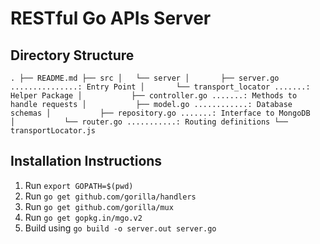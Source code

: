 # RESTful Go APIs Server

## Directory Structure
`
.
├── README.md
├── src
│   └── server
│       ├── server.go ...............: Entry Point
│       └── transport_locator .......: Helper Package
│           ├── controller.go .......: Methods to handle requests
│           ├── model.go ............: Database schemas
│           ├── repository.go .......: Interface to MongoDB
│           └── router.go ...........: Routing definitions
└── transportLocator.js
`

## Installation Instructions
1. Run `export GOPATH=$(pwd)`
2. Run `go get github.com/gorilla/handlers`
3. Run `go get github.com/gorilla/mux`
4. Run `go get gopkg.in/mgo.v2`
5. Build using `go build -o server.out server.go`
